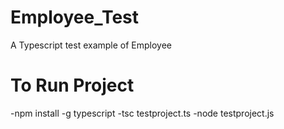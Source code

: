 # Employee_Test
A Typescript test example of Employee

# To Run Project
-npm install -g typescript
-tsc testproject.ts
-node testproject.js
